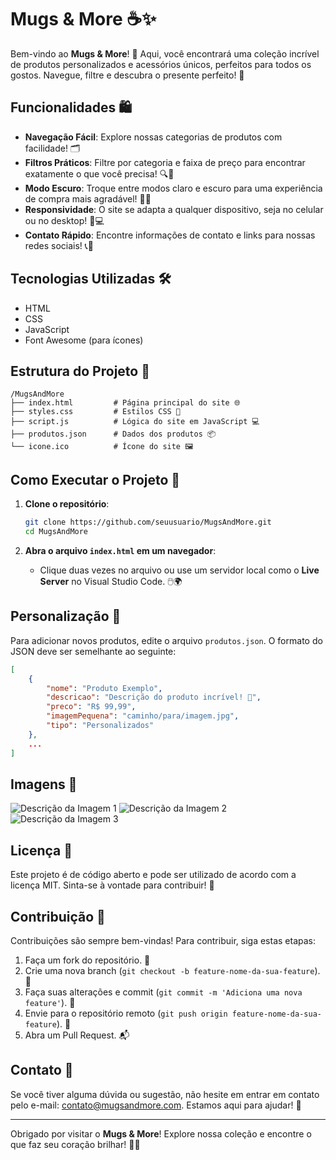 
# Mugs & More ☕✨

Bem-vindo ao **Mugs & More**! 🎉 Aqui, você encontrará uma coleção incrível de produtos personalizados e acessórios únicos, perfeitos para todos os gostos. Navegue, filtre e descubra o presente perfeito! 🎁

## Funcionalidades 🛍️

- **Navegação Fácil**: Explore nossas categorias de produtos com facilidade! 🗂️
- **Filtros Práticos**: Filtre por categoria e faixa de preço para encontrar exatamente o que você precisa! 🔍💸
- **Modo Escuro**: Troque entre modos claro e escuro para uma experiência de compra mais agradável! 🌙💡
- **Responsividade**: O site se adapta a qualquer dispositivo, seja no celular ou no desktop! 📱💻
- **Contato Rápido**: Encontre informações de contato e links para nossas redes sociais! 📞💬

## Tecnologias Utilizadas 🛠️

- HTML
- CSS
- JavaScript
- Font Awesome (para ícones)

## Estrutura do Projeto 📂

```
/MugsAndMore
├── index.html         # Página principal do site 🌐
├── styles.css         # Estilos CSS 🎨
├── script.js          # Lógica do site em JavaScript 💻
├── produtos.json      # Dados dos produtos 📦
└── icone.ico          # Ícone do site 🖼️
```

## Como Executar o Projeto 🚀

1. **Clone o repositório**:
    ```bash
    git clone https://github.com/seuusuario/MugsAndMore.git
    cd MugsAndMore
    ```

2. **Abra o arquivo `index.html` em um navegador**:
    - Clique duas vezes no arquivo ou use um servidor local como o **Live Server** no Visual Studio Code. 🖱️🌍

## Personalização 🎨

Para adicionar novos produtos, edite o arquivo `produtos.json`. O formato do JSON deve ser semelhante ao seguinte:

```json
[
    {
        "nome": "Produto Exemplo",
        "descricao": "Descrição do produto incrível! 🌟",
        "preco": "R$ 99,99",
        "imagemPequena": "caminho/para/imagem.jpg",
        "tipo": "Personalizados"
    },
    ...
]
```
## Imagens 💖

![Descrição da Imagem 1](https://raw.githubusercontent.com/anndrehjr/M-M/main/git/1.png)
![Descrição da Imagem 2](https://raw.githubusercontent.com/anndrehjr/M-M/main/git/2.png)
![Descrição da Imagem 3](https://raw.githubusercontent.com/anndrehjr/M-M/main/git/3.png)

## Licença 📜

Este projeto é de código aberto e pode ser utilizado de acordo com a licença MIT. Sinta-se à vontade para contribuir! 🤝

## Contribuição 💖

Contribuições são sempre bem-vindas! Para contribuir, siga estas etapas:

1. Faça um fork do repositório. 🍴
2. Crie uma nova branch (`git checkout -b feature-nome-da-sua-feature`). 🌿
3. Faça suas alterações e commit (`git commit -m 'Adiciona uma nova feature'`). 📝
4. Envie para o repositório remoto (`git push origin feature-nome-da-sua-feature`). 🚢
5. Abra um Pull Request. 📬

## Contato 📧

Se você tiver alguma dúvida ou sugestão, não hesite em entrar em contato pelo e-mail: contato@mugsandmore.com. Estamos aqui para ajudar! 💌

---

Obrigado por visitar o **Mugs & More**! Explore nossa coleção e encontre o que faz seu coração brilhar! 🌈✨
